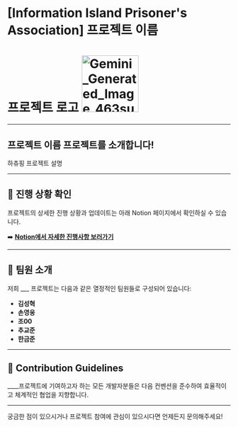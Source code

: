 # [Information Island Prisoner's Association] 프로젝트 이름
# 프로젝트 로고 <img width="128" height="128" alt="Gemini_Generated_Image_463suy463suy463s_11zon" src="https://github.com/user-attachments/assets/e5859ce9-68e8-4df7-b862-1c8ccf79811f" />


-----

## 프로젝트 이름 프로젝트를 소개합니다\!

하츄핑 프로젝트 설명

-----

## 📌 진행 상황 확인

프로젝트의 상세한 진행 상황과 업데이트는 아래 Notion 페이지에서 확인하실 수 있습니다.

➡️ **[Notion에서 자세한 진행사항 보러가기](_____)**

-----

## 🙌 팀원 소개

저희 ___ 프로젝트는 다음과 같은 열정적인 팀원들로 구성되어 있습니다:

  * **김성혁**
  * **손영웅**
  * **조00**
  * **추교준**
  * **한금준**
  


-----

## 🌈 Contribution Guidelines

____프로젝트에 기여하고자 하는 모든 개발자분들은 다음 컨벤션을 준수하여 효율적이고 체계적인 협업을 지향합니다.

---
궁금한 점이 있으시거나 프로젝트 참여에 관심이 있으시다면 언제든지 문의해주세요\!
